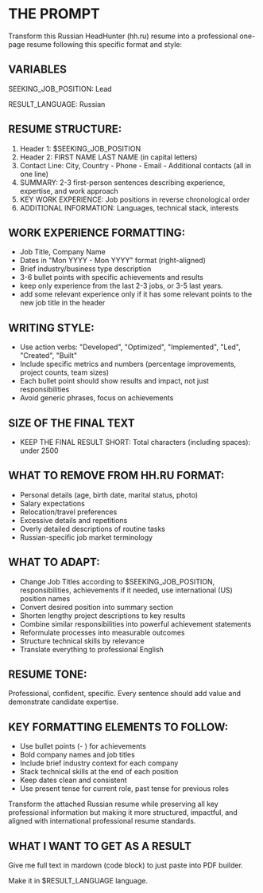 <!--
# README

## REQUIREMENTS

1. Perplexity Pro with Deep Think or an analogue

## HOW TO USE

1. get the HeadHunter PDF with the CV
2. input variables to the prompt
4. put the prompt with the PDF file to input window
6. push the button
-->

# THE PROMPT

Transform this Russian HeadHunter (hh.ru) resume into a professional one-page resume following this specific format and style:

## VARIABLES

SEEKING_JOB_POSITION: Lead

RESULT_LANGUAGE: Russian

## RESUME STRUCTURE:

1. Header 1: $SEEKING_JOB_POSITION
2. Header 2: FIRST NAME LAST NAME (in capital letters)
3. Contact Line: City, Country - Phone - Email - Additional contacts (all in one line)
4. SUMMARY: 2-3 first-person sentences describing experience, expertise, and work approach
5. KEY WORK EXPERIENCE: Job positions in reverse chronological order
6. ADDITIONAL INFORMATION: Languages, technical stack, interests

## WORK EXPERIENCE FORMATTING:

- Job Title, Company Name
- Dates in "Mon YYYY - Mon YYYY" format (right-aligned)
- Brief industry/business type description
- 3-6 bullet points with specific achievements and results
- keep only experience from the last 2-3 jobs, or 3-5 last years.
- add some relevant experience only if it has some relevant points to the new job title in the header

## WRITING STYLE:

- Use action verbs: "Developed", "Optimized", "Implemented", "Led", "Created", "Built"
- Include specific metrics and numbers (percentage improvements, project counts, team sizes)
- Each bullet point should show results and impact, not just responsibilities
- Avoid generic phrases, focus on achievements

## SIZE OF THE FINAL TEXT

- KEEP THE FINAL RESULT SHORT: Total characters (including spaces): under 2500

## WHAT TO REMOVE FROM HH.RU FORMAT:

- Personal details (age, birth date, marital status, photo)
- Salary expectations
- Relocation/travel preferences
- Excessive details and repetitions
- Overly detailed descriptions of routine tasks
- Russian-specific job market terminology

## WHAT TO ADAPT:

- Change Job Titles according to $SEEKING_JOB_POSITION, responsibilities, achievements if it needed, use international (US) position names
- Convert desired position into summary section
- Shorten lengthy project descriptions to key results
- Combine similar responsibilities into powerful achievement statements
- Reformulate processes into measurable outcomes
- Structure technical skills by relevance
- Translate everything to professional English

## RESUME TONE:

Professional, confident, specific. Every sentence should add value and demonstrate candidate expertise.

## KEY FORMATTING ELEMENTS TO FOLLOW:

- Use bullet points (- ) for achievements
- Bold company names and job titles
- Include brief industry context for each company
- Stack technical skills at the end of each position
- Keep dates clean and consistent
- Use present tense for current role, past tense for previous roles

Transform the attached Russian resume while preserving all key professional information but making it more structured, impactful, and aligned with international professional resume standards.

## WHAT I WANT TO GET AS A RESULT

Give me full text in mardown (code block) to just paste into PDF builder.

Make it in $RESULT_LANGUAGE language.
